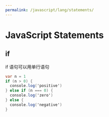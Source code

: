 ```yaml
---
permalink: /javascript/lang/statements/
---
```


# JavaScript Statements

## if

if 语句可以用单行语句

```cs
var n = 1
if (n > 0) {
  console.log('positive')
} else if (n === 0) {
  console.log('zero')
} else {
  console.log('negative')
}
```
